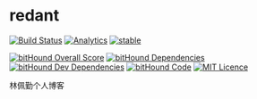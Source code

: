 # redant

[![Build Status](https://travis-ci.org/linxiaowu66/douMiBlogPlatform.svg?branch=master)](https://travis-ci.org/linxiaowu66/douMiBlogPlatform)
[![Analytics](https://ga-beacon.appspot.com/UA-85522412-2/welcome-page)](https://github.com/igrigorik/ga-beacon)
[![stable](http://badges.github.io/stability-badges/dist/stable.svg)](http://github.com/badges/stability-badges)

[![bitHound Overall Score](https://www.bithound.io/github/linxiaowu66/douMiBlogPlatform/badges/score.svg)](https://www.bithound.io/github/linxiaowu66/douMiBlogPlatform)
[![bitHound Dependencies](https://www.bithound.io/github/linxiaowu66/douMiBlogPlatform/badges/dependencies.svg)](https://www.bithound.io/github/linxiaowu66/douMiBlogPlatform/master/dependencies/npm)
[![bitHound Dev Dependencies](https://www.bithound.io/github/linxiaowu66/douMiBlogPlatform/badges/devDependencies.svg)](https://www.bithound.io/github/linxiaowu66/douMiBlogPlatform/master/dependencies/npm)
[![bitHound Code](https://www.bithound.io/github/linxiaowu66/douMiBlogPlatform/badges/code.svg)](https://www.bithound.io/github/linxiaowu66/douMiBlogPlatform)
[![MIT Licence](https://badges.frapsoft.com/os/mit/mit.svg?v=103)](https://opensource.org/licenses/mit-license.php)

林佩勤个人博客

